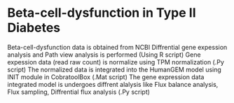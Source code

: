 # Beta-cell-dysfunction in Type II Diabetes
Beta-cell-dysfunction data is obtained from NCBI 
Diffrential gene expession analysis and Path view analysis is performed (Using R script)
Gene expession data (read raw count) is normalize using TPM normalization (.Py script)
The normalized data is integrated into the HumanGEM model using INIT module in CobratoolBox (.Mat script)
The gene expression data integrated model is undergoes diffrent alalysis like Flux balance analysis, Flux sampling, Diffrential flux analysis (.Py script)

